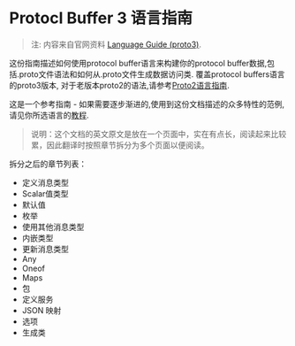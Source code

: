 Protocl Buffer 3 语言指南
========================

> 注: 内容来自官网资料 [Language Guide (proto3)](https://developers.google.com/protocol-buffers/docs/proto3).

这份指南描述如何使用protocol buffer语言来构建你的protocol buffer数据,包括.proto文件语法和如何从.proto文件生成数据访问类. 覆盖protocol buffers语言的proto3版本, 对于老版本proto2的语法,请参考[Proto2语言指南](https://developers.google.com/protocol-buffers/docs/proto).

这是一个参考指南 - 如果需要逐步渐进的,使用到这份文档描述的众多特性的范例, 请见你所选语言的[教程](https://developers.google.com/protocol-buffers/docs/tutorials).

> 说明：这个文档的英文原文是放在一个页面中，实在有点长，阅读起来比较累，因此翻译时按照章节拆分为多个页面以便阅读。

拆分之后的章节列表：

- 定义消息类型
- Scalar值类型
- 默认值
- 枚举
- 使用其他消息类型
- 内嵌类型
- 更新消息类型
- Any
- Oneof
- Maps
- 包
- 定义服务
- JSON 映射
- 选项
- 生成类

